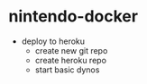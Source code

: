 # nintendo-docker
- deploy to heroku
  - create new git repo
  - create heroku repo
  - start basic dynos

